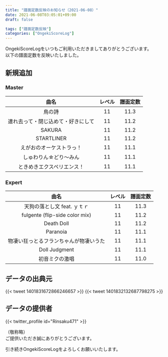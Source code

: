 ```yaml
---
title: "譜面定数反映のお知らせ（2021-06-08）"
date: 2021-06-08T03:05:01+09:00
draft: false

tags: ["譜面定数反映"]
categories: ["OngekiScoreLog"]
---
```


OngekiScoreLogをいつもご利用いただきましてありがとうございます。  
以下の譜面定数を反映いたしました。

<!--more-->

## 新規追加

### Master

| 曲名 | レベル | 譜面定数 |
|:-:|:-:|:-:|
| 鳥の詩 | 11 | 11.3 |
| 連れ去って・閉じ込めて・好きにして | 11 | 11.2 |
| SAKURA | 11 | 11.2 |
| STARTLINER | 11 | 11.2 |
| えがおのオーケストラっ！ | 11 | 11.1 |
| しゅわりん☆どり〜みん | 11 | 11.1 |
| ときめきエクスペリエンス！ | 11 | 11.1 |

### Expert

| 曲名 | レベル | 譜面定数 |
|:-:|:-:|:-:|
| 天狗の落とし文 feat. ｙｔｒ | 11 | 11.3 |
| fulgente (flip-side color mix) | 11 | 11.2 |
| Death Doll | 11 | 11.2 |
| Paranoia | 11 | 11.1 |
| 物凄い狂っとるフランちゃんが物凄いうた | 11 | 11.1 |
| Doll Judgment | 11 | 11.1 |
| 初音ミクの激唱 | 11 | 11.0 |

## データの出典元

{{< tweet 1401831672866246657 >}}
{{< tweet 1401832132687798275 >}}

## データの提供者

{{< twitter_profile id="Rinsaku471" >}}

（敬称略）  
ご提供いただき誠にありがとうございます。

引き続きOngekiScoreLogをよろしくお願いいたします。
